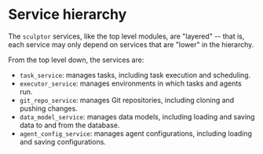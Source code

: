 # Service hierarchy

The `sculptor` services, like the top level modules, are "layered" --
that is, each service may only depend on services that are "lower" in the hierarchy.

From the top level down, the services are:

- `task_service`: manages tasks, including task execution and scheduling.
- `executor_service`: manages environments in which tasks and agents run.
- `git_repo_service`: manages Git repositories, including cloning and pushing changes.
- `data_model_service`: manages data models, including loading and saving data to and from the database.
- `agent_config_service`: manages agent configurations, including loading and saving configurations.
